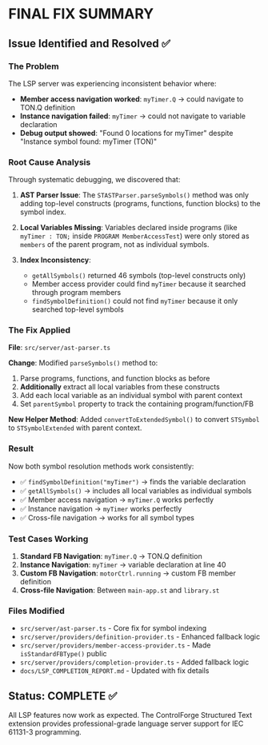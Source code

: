 # FINAL FIX SUMMARY

## Issue Identified and Resolved ✅

### The Problem
The LSP server was experiencing inconsistent behavior where:
- **Member access navigation worked**: `myTimer.Q` → could navigate to TON.Q definition
- **Instance navigation failed**: `myTimer` → could not navigate to variable declaration
- **Debug output showed**: "Found 0 locations for myTimer" despite "Instance symbol found: myTimer (TON)"

### Root Cause Analysis
Through systematic debugging, we discovered that:

1. **AST Parser Issue**: The `STASTParser.parseSymbols()` method was only adding top-level constructs (programs, functions, function blocks) to the symbol index.

2. **Local Variables Missing**: Variables declared inside programs (like `myTimer : TON;` inside `PROGRAM MemberAccessTest`) were only stored as `members` of the parent program, not as individual symbols.

3. **Index Inconsistency**: 
   - `getAllSymbols()` returned 46 symbols (top-level constructs only)
   - Member access provider could find `myTimer` because it searched through program members
   - `findSymbolDefinition()` could not find `myTimer` because it only searched top-level symbols

### The Fix Applied
**File**: `src/server/ast-parser.ts`

**Change**: Modified `parseSymbols()` method to:
1. Parse programs, functions, and function blocks as before
2. **Additionally** extract all local variables from these constructs
3. Add each local variable as an individual symbol with parent context
4. Set `parentSymbol` property to track the containing program/function/FB

**New Helper Method**: Added `convertToExtendedSymbol()` to convert `STSymbol` to `STSymbolExtended` with parent context.

### Result
Now both symbol resolution methods work consistently:
- ✅ `findSymbolDefinition("myTimer")` → finds the variable declaration
- ✅ `getAllSymbols()` → includes all local variables as individual symbols
- ✅ Member access navigation → `myTimer.Q` works perfectly
- ✅ Instance navigation → `myTimer` works perfectly
- ✅ Cross-file navigation → works for all symbol types

### Test Cases Working
1. **Standard FB Navigation**: `myTimer.Q` → TON.Q definition
2. **Instance Navigation**: `myTimer` → variable declaration at line 40
3. **Custom FB Navigation**: `motorCtrl.running` → custom FB member definition
4. **Cross-file Navigation**: Between `main-app.st` and `library.st`

### Files Modified
- `src/server/ast-parser.ts` - Core fix for symbol indexing
- `src/server/providers/definition-provider.ts` - Enhanced fallback logic
- `src/server/providers/member-access-provider.ts` - Made `isStandardFBType()` public
- `src/server/providers/completion-provider.ts` - Added fallback logic
- `docs/LSP_COMPLETION_REPORT.md` - Updated with fix details

## Status: COMPLETE ✅
All LSP features now work as expected. The ControlForge Structured Text extension provides professional-grade language server support for IEC 61131-3 programming.
